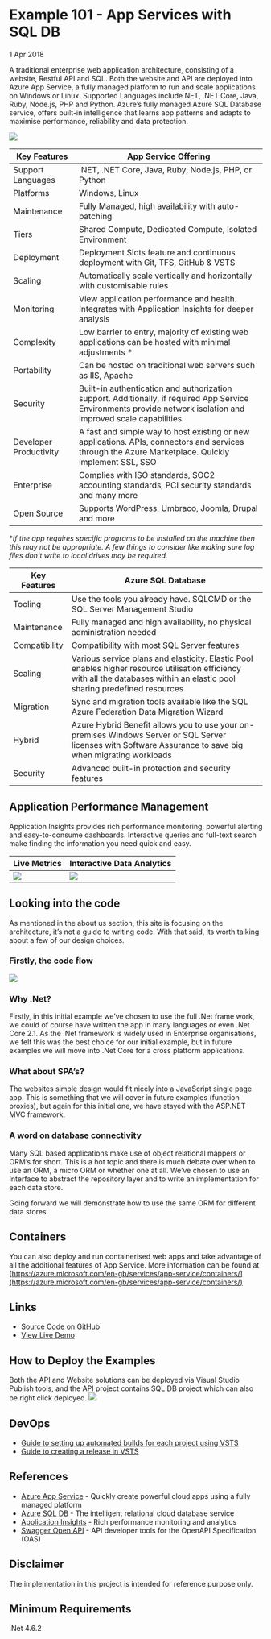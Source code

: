# Example 101 - App Services with SQL DB
1 Apr 2018

A traditional enterprise web application architecture, consisting of a website, Restful API and SQL. Both the website and API are deployed into Azure App Service, a fully managed platform to run and scale applications on Windows or Linux. Supported Languages include NET, .NET Core, Java, Ruby, Node.js, PHP and Python. Azure’s fully managed Azure SQL Database service, offers built-in intelligence that learns app patterns and adapts to maximise performance, reliability and data protection.

![](https://www.azurelists.com/images/architecture101.png)


Key Features | App Service Offering	
-- | --	
Support Languages | .NET, .NET Core, Java, Ruby, Node.js, PHP, or Python	
Platforms |	Windows, Linux
Maintenance | Fully Managed, high availability with auto-patching	
Tiers |	Shared Compute, Dedicated Compute, Isolated Environment	
Deployment |	Deployment Slots feature and continuous deployment with Git, TFS, GitHub & VSTS		
Scaling |	Automatically scale vertically and horizontally with customisable rules
Monitoring | View application performance and health. Integrates with Application Insights for deeper analysis
Complexity | Low barrier to entry, majority of existing web applications can be hosted with minimal adjustments * 
Portability | Can be hosted on traditional web servers such as IIS, Apache	
Security | Built-in authentication and authorization support. Additionally, if required App Service Environments provide network isolation and improved scale capabilities.
Developer Productivity | A fast and simple way to host existing or new applications. APIs, connectors and services through the Azure Marketplace. Quickly implement SSL, SSO
Enterprise | Complies with ISO standards, SOC2 accounting standards, PCI security standards and many more
Open Source | Supports WordPress, Umbraco, Joomla, Drupal and more


**If the app requires specific programs to be installed on the machine then this may not be appropriate. A few things to consider like making sure log files don’t write to local drives may be required.*

Key Features | Azure SQL Database
-- | --	
Tooling | Use the tools you already have. SQLCMD or the SQL Server Management Studio
Maintenance | Fully managed and high availability, no physical administration needed
Compatibility | Compatibility with most SQL Server features 
Scaling | Various service plans and elasticity. Elastic Pool enables higher resource utilisation efficiency with all the databases within an elastic pool sharing predefined resources 
Migration | Sync and migration tools available like the SQL Azure Federation Data Migration Wizard
Hybrid | Azure Hybrid Benefit allows you to use your on-premises Windows Server or SQL Server licenses with Software Assurance to save big when migrating workloads
Security | Advanced built-in protection and security features

## Application Performance Management
Application Insights provides rich performance monitoring, powerful alerting and easy-to-consume dashboards. Interactive queries and full-text search make finding the information you need quick and easy.

| Live Metrics | Interactive Data Analytics |
| --- | ---	|
| ![](https://www.azurelists.com/images/AppInsights.png) | ![](https://www.azurelists.com/images/AppInsightsQuery.png) |

## Looking into the code
As mentioned in the about us section, this site is focusing on the architecture, it’s not a guide to writing code. With that said, its worth talking about a few of our design choices. 

### Firstly, the code flow

![](https://www.azurelists.com/images/101Codeflow.png)

### Why .Net?
Firstly, in this initial example we’ve chosen to use the full .Net frame work, we could of course have written the app in many languages or even .Net Core 2.1. As the .Net framework is widely used in Enterprise organisations, we felt this was the best choice for our initial example, but in future examples we will move into .Net Core for a cross platform applications. 

### What about SPA’s?
The websites simple design would fit nicely into a JavaScript single page app. This is something that we will cover in future examples (function proxies), but again for this initial one, we have stayed with the ASP.NET MVC framework. 

### A word on database connectivity 
Many SQL based applications make use of object relational mappers or ORM’s for short. This is a hot topic and there is much debate over when to use an ORM, a micro ORM or whether one at all. We’ve chosen to use an Interface to abstract the repository layer and to write an implementation for each data store. 

Going forward we will demonstrate how to use the same ORM for different data stores.

## Containers				
You can also deploy and run containerised web apps and take advantage of all the additional features of App Service. More information can be found at [https://azure.microsoft.com/en-gb/services/app-service/containers/](https://azure.microsoft.com/en-gb/services/app-service/containers/)	

## Links

*   [Source Code on GitHub](https://github.com/AzureDemos/AzureLists/tree/master/101-AppServicesWithSQLDB/)
*   [View Live Demo](https://demo.azurelists.com)

## How to Deploy the Examples

Both the API and Website solutions can be deployed via Visual Studio Publish tools, and the API project contains SQL DB project which can also be right click deployed.
![](https://www.azurelists.com/images/deploySQLDB.png)

## DevOps
*   [Guide to setting up automated builds for each project using VSTS](https://docs.microsoft.com/en-us/vsts/build-release/apps/aspnet/build-aspnet-4?view=vsts&tabs=vsts)
*   [Guide to creating a release in VSTS](https://docs.microsoft.com/en-us/vsts/build-release/apps/cd/deploy-webdeploy-webapps?view=vsts)

## References

*   [Azure App Service](https://azure.microsoft.com/en-gb/services/app-service/) - Quickly create powerful cloud apps using a fully managed platform
*   [Azure SQL DB](https://azure.microsoft.com/en-gb/services/sql-database/) - The intelligent relational cloud database service
*   [Application Insights](https://docs.microsoft.com/en-us/azure/application-insights/app-insights-overview) - Rich performance monitoring and analytics
*   [Swagger Open API](https://swagger.io/) - API developer tools for the OpenAPI Specification (OAS)

## Disclaimer
The implementation in this project is intended for reference purpose only.

## Minimum Requirements
.Net 4.6.2

